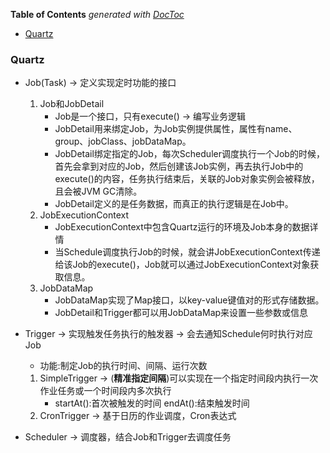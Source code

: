 <!-- START doctoc generated TOC please keep comment here to allow auto update -->
<!-- DON'T EDIT THIS SECTION, INSTEAD RE-RUN doctoc TO UPDATE -->
**Table of Contents**  *generated with [DocToc](https://github.com/thlorenz/doctoc)*

- [Quartz](#quartz)

<!-- END doctoc generated TOC please keep comment here to allow auto update -->

### Quartz

* Job(Task) -> 定义实现定时功能的接口
  1. Job和JobDetail
     * Job是一个接口，只有execute() -> 编写业务逻辑
     * JobDetail用来绑定Job，为Job实例提供属性，属性有name、group、jobClass、jobDataMap。
     * JobDetail绑定指定的Job，每次Scheduler调度执行一个Job的时候，首先会拿到对应的Job，然后创建该Job实例，再去执行Job中的execute()的内容，任务执行结束后，关联的Job对象实例会被释放，且会被JVM GC清除。
     * JobDetail定义的是任务数据，而真正的执行逻辑是在Job中。
  2. JobExecutionContext
     * JobExecutionContext中包含Quartz运行的环境及Job本身的数据详情
     * 当Schedule调度执行Job的时候，就会讲JobExecutionContext传递给该Job的execute()，Job就可以通过JobExecutionContext对象获取信息。
  3. JobDataMap
     * JobDataMap实现了Map接口，以key-value键值对的形式存储数据。
     * JobDetail和Trigger都可以用JobDataMap来设置一些参数或信息

* Trigger -> 实现触发任务执行的触发器 -> 会去通知Schedule何时执行对应Job
  * 功能:制定Job的执行时间、间隔、运行次数

  1. SimpleTrigger -> (**精准指定间隔**)可以实现在一个指定时间段内执行一次作业任务或一个时间段内多次执行
     * startAt():首次被触发的时间 endAt():结束触发时间
  2. CronTrigger -> 基于日历的作业调度，Cron表达式

* Scheduler -> 调度器，结合Job和Trigger去调度任务

  